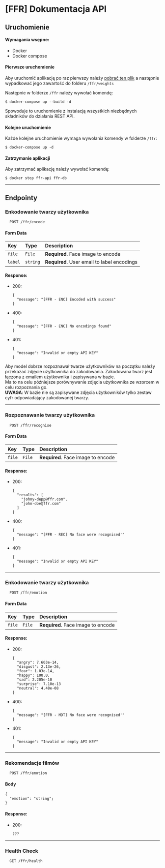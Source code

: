 # [FFR] Dokumentacja API

## Uruchomienie

#### Wymagania wsępne:
* Docker
* Docker compose

#### Pierwsze uruchomienie
Aby uruchomić aplikację po raz pierwszy należy [pobrać ten plik](https://drive.google.com/drive/folders/1tVttV-35EQdYiGzxYxXV4sIhkgb-vNzG?usp=sharing) a następnie wypadkować jego zawartość do folderu `/ffr/weights` 

Następnie w folderze `/ffr` należy wywołać komendę:
```
$ docker-compose up --build -d
```
Spowoduje to uruchomienie z instalacją wszystkich niezbędnych składników do działania REST API.

#### Kolejne uruchomienie
Każde kolejne uruchomienie wymaga wywołania komendy w folderze `/ffr`:
```
$ docker-compose up -d
```

#### Zatrzymanie aplikacji
Aby zatrzymać aplikację należy wywołać komendę:
```
$ docker stop ffr-api ffr-db
```

---

## Endpointy

### Enkodowanie twarzy użytkownika

```http
  POST /ffr/encode
```
#### Form Data
| Key       | Type     | Description                                 |
| :-------- | :------- | :-------------------------                  |
| `file`    | `File`   | **Required**. Face image to encode          |
| `label`   | `string` | **Required**. User email to label encodings |

#### Response:
* 200:
    ```
    { 
      "message": "[FFR - ENC] Encoded with success"
    }        
    ``` 
* 400:
    ```
    { 
      "message": "[FFR - ENC] No encodings found"
    }        
    ``` 

* 401:
    ```
    { 
      "message": "Invalid or empty API KEY"
    }        
    ``` 

Aby model dobrze rozpoznawał twarze użytkowników na początku należy przekazać zdjęcie użytkownika do zakodowania. Zakodowana twarz jest łączona z emailem użytkownika i zapisywana w bazie.  
Ma to na celu późniejsze porównywanie zdjęcia użytkownika ze wzorcem w celu rozpoznania go.  
**UWAGA**: W bazie nie są zapisywane zdjęcia użytkowników tylko zestaw cyfr odpowiadający zakodowanej twarzy.

---

### Rozpoznawanie twarzy użytkownika

```http
  POST /ffr/recognise
```

#### Form Data
| Key       | Type     | Description                                 |
| :-------- | :------- | :-------------------------                  |
| `file`    | `File`   | **Required**. Face image to encode          |

#### Response:
* 200:
    ```
    { 
      "results": [
        "johny-depp@ffr.com",
        "john-doe@ffr.com"
      ]
    }        
    ``` 
* 400:
    ```
    { 
      "message": "[FFR - REC] No face were recognised'"
    }        
    ``` 

* 401:
    ```
    { 
      "message": "Invalid or empty API KEY"
    }        
    ``` 
---

### Enkodowanie twarzy użytkownika

```http
  POST /ffr/emotion
```

#### Form Data
| Key       | Type     | Description                                 |
| :-------- | :------- | :-------------------------                  |
| `file`    | `File`   | **Required**. Face image to encode          |

#### Response:
* 200:
    ```
    { 
      "angry": 7.603e-14,
      "disgust": 2.13e-26,
      "fear": 1.03e-14,
      "happy": 100.0,
      "sad": 2.205e-10
      "surprise": 7.10e-13
      "neutral": 4.48e-08
    }        
    ``` 
* 400:
    ```
    { 
      "message": "[FFR - MDT] No face were recognised'"
    }        
    ``` 

* 401:
    ```
    { 
      "message": "Invalid or empty API KEY"
    }        
    ``` 

---

### Rekomendacje filmów


```http
  POST /ffr/emotion
```

#### Body
  ```
  {
    "emotion": "string";
  }
  ```

#### Response:
* 200:
    ```
    ???        
    ```

---

### Health Check

```http
  GET /ffr/health
```
